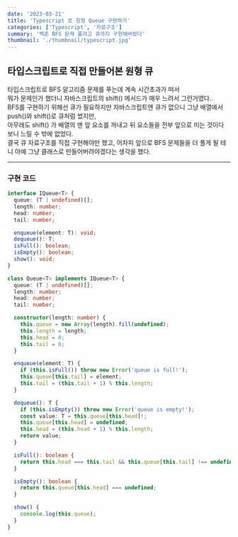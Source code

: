 ```yaml
---
date: '2023-03-21'
title: 'Typescript 로 원형 Queue 구현하기'
categories: ['Typescript', '자료구조']
summary: '백준 BFS 문제 풀려고 큐까지 구현해버렸다'
thumbnail: './thumbnail/typescript.jpg'
---
```


## 타입스크립트로 직접 만들어본 원형 큐

타입스크립트로 BFS 알고리즘 문제를 푸는데 계속 시간초과가 떠서<br/>
뭐가 문제인가 했더니 자바스크립트의 shift() 메서드가 매우 느려서 그런거였다..<br/>
BFS를 구현하기 위해선 큐가 필요하지만 자바스크립트엔 큐가 없으니 그냥 배열에서 push()와 shift()로 큐처럼 썼지만,<br/>
아무래도 shift() 가 배열의 맨 앞 요소를 꺼내고 뒤 요소들을 전부 앞으로 미는 것이다 보니 느릴 수 밖에 없었다.<br/>
결국 큐 자료구조를 직접 구현해야만 했고, 어차피 앞으로 BFS 문제들을 더 풀게 될 테니 아예 그냥 클래스로 만들어버려야겠다는 생각을 했다.<br/>

---

### 구현 코드

```typescript
interface IQueue<T> {
  queue: (T | undefined)[];
  length: number;
  head: number;
  tail: number;

  enqueue(element: T): void;
  dequeue(): T;
  isFull(): boolean;
  isEmpty(): boolean;
  show(): void;
}

class Queue<T> implements IQueue<T> {
  queue: (T | undefined)[];
  length: number;
  head: number;
  tail: number;

  constructor(length: number) {
    this.queue = new Array(length).fill(undefined);
    this.length = length;
    this.head = 0;
    this.tail = 0;
  }

  enqueue(element: T) {
    if (this.isFull()) throw new Error('queue is full!');
    this.queue[this.tail] = element;
    this.tail = (this.tail + 1) % this.length;
  }

  dequeue(): T {
    if (this.isEmpty()) throw new Error('queue is empty!');
    const value: T = this.queue[this.head]!;
    this.queue[this.head] = undefined;
    this.head = (this.head + 1) % this.length;
    return value;
  }

  isFull(): boolean {
    return this.head === this.tail && this.queue[this.tail] !== undefined;
  }

  isEmpty(): boolean {
    return this.queue[this.head] === undefined;
  }

  show() {
    console.log(this.queue);
  }
}
```
